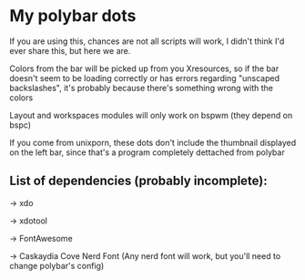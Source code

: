 # My polybar dots

If you are using this, chances are not all scripts will work, I didn't think I'd ever share this, but here we are.

Colors from the bar will be picked up from you Xresources, so if the bar doesn't seem to be loading correctly or has errors regarding "unscaped backslashes", it's probably because there's something wrong with the colors

Layout and workspaces modules will only work on bspwm (they depend on bspc)

If you come from unixporn, these dots don't include the thumbnail displayed on the left bar, since that's a program completely dettached from polybar

## List of dependencies (probably incomplete):
-> xdo

-> xdotool

-> FontAwesome

-> Caskaydia Cove Nerd Font (Any nerd font will work, but you'll need to change polybar's config)


